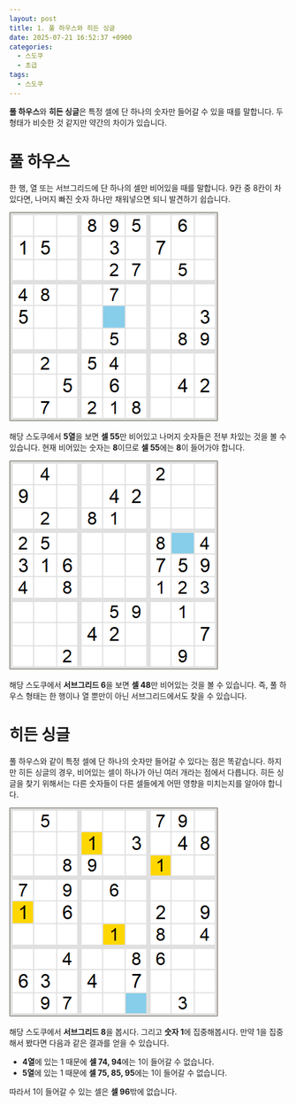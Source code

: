 ```yaml
---
layout: post
title: 1. 풀 하우스와 히든 싱글
date: 2025-07-21 16:52:37 +0900
categories:
  - 스도쿠
  - 초급
tags:
  - 스도쿠
---
```

**풀 하우스**와 **히든 싱글**은 특정 셀에 단 하나의 숫자만 들어갈 수 있을 때를 말합니다. 두 형태가 비슷한 것 같지만 약간의 차이가 있습니다.

# 풀 하우스
한 행, 열 또는 서브그리드에 단 하나의 셀만 비어있을 때를 말합니다. 9칸 중 8칸이 차있다면, 나머지 빠진 숫자 하나만 채워넣으면 되니 발견하기 쉽습니다.

![](assets/img/스도쿠/sudoku_20250722_093147.png)

해당 스도쿠에서 **5열**을 보면 **셀 55**만 비어있고 나머지 숫자들은 전부 차있는 것을 볼 수 있습니다. 현재 비어있는 숫자는 **8**이므로 **셀 55**에는 **8**이 들어가야 합니다. 

![](assets/img/스도쿠/sudoku_20250722_093500.png)

해당 스도쿠에서 **서브그리드 6**을 보면 **셀 48**만 비어있는 것을 볼 수 있습니다. 즉, 풀 하우스 형태는 한 행이나 열 뿐만이 아닌 서브그리드에서도 찾을 수 있습니다. 
# 히든 싱글
풀 하우스와 같이 특정 셀에 단 하나의 숫자만 들어갈 수 있다는 점은 똑같습니다. 하지만 히든 싱글의 경우, 비어있는 셀이 하나가 아닌 여러 개라는 점에서 다릅니다. 히든 싱글을 찾기 위해서는 다른 숫자들이 다른 셀들에게 어떤 영향을 미치는지를 알아야 합니다.

![](assets/img/스도쿠/sudoku_20250722_092751.png)

해당 스도쿠에서 **서브그리드 8**을 봅시다. 그리고 **숫자 1**에 집중해봅시다. 만약 1을 집중해서 봤다면 다음과 같은 결과를 얻을 수 있습니다.

- **4열**에 있는 1 때문에 **셀 74, 94**에는 1이 들어갈 수 없습니다. 
- **5열**에 있는 1 때문에 **셀 75, 85, 95**에는 1이 들어갈 수 없습니다.

따라서 1이 들어갈 수 있는 셀은 **셀 96**밖에 없습니다.